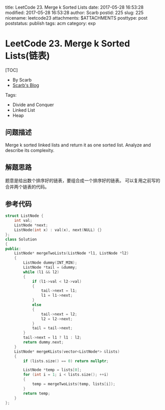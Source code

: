 title: LeetCode 23. Merge k Sorted Lists
date: 2017-05-28 16:53:28
modified: 2017-05-28 16:53:28
author: Scarb
postid: 225
slug: 225
nicename: leetcode23
attachments: $ATTACHMENTS
posttype: post
poststatus: publish
tags: acm
category: exp

# LeetCode 23. Merge k Sorted Lists(链表)
[TOC]

- By Scarb
- [Scarb's Blog](http://115.28.48.229/wordpress/)


Tags:

- Divide and Conquer
- Linked List
- Heap

## 问题描述

Merge k sorted linked lists and return it as one sorted list. Analyze and describe its complexity.

## 解题思路
题意是给出数个排序好的链表，要组合成一个排序好的链表。
可以复用之前写的合并两个链表的代码。

## 参考代码
```C++
struct ListNode {
	int val;
	ListNode *next;
	ListNode(int x) : val(x), next(NULL) {}
};
class Solution
{
public:
	ListNode* mergeTwoLists(ListNode *l1, ListNode *l2)
	{
		ListNode dummy(INT_MIN);
		ListNode *tail = &dummy;
		while (l1 && l2)
		{
			if (l1->val < l2->val)
			{
				tail->next = l1;
				l1 = l1->next;
			}
			else
			{
				tail->next = l2;
				l2 = l2->next;
			}
			tail = tail->next;
		}
		tail->next = l1 ? l1 : l2;
		return dummy.next;
	}
	ListNode* mergeKLists(vector<ListNode*> &lists)
	{
		if (lists.size() == 0) return nullptr;

		ListNode *temp = lists[0];
		for (int i = 1; i < lists.size(); ++i)
		{
			temp = mergeTwoLists(temp, lists[i]);
		}
		return temp;
	}
};
```